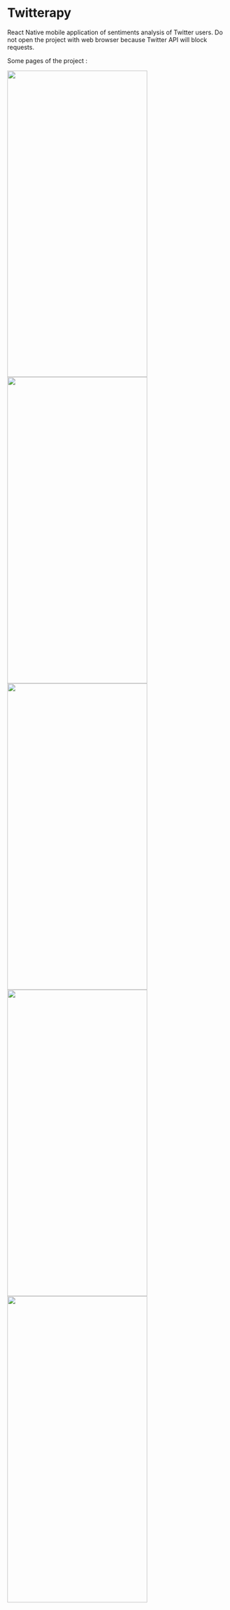 # Twitterapy
React Native mobile application of sentiments analysis of Twitter users.
Do not open the project with web browser because Twitter API will block requests.

Some pages of the project :

<img src="https://user-images.githubusercontent.com/58434964/132572684-97626396-33bc-43e8-997b-d63290b15121.jpg"  width="320" height="700" />
<img src="https://user-images.githubusercontent.com/58434964/132572713-3b0f21ee-d43b-466c-9e70-2a0c967fca9c.jpg"  width="320" height="700" />
<img src="https://user-images.githubusercontent.com/58434964/132573536-eb692c17-c004-4bf5-aa6a-4d00d157bef5.jpg"  width="320" height="700" />
<img src="https://user-images.githubusercontent.com/58434964/132573538-0d26a60a-f52e-46c6-8a2f-ed1794e8bdb6.jpg"  width="320" height="700" />
<img src="https://user-images.githubusercontent.com/58434964/132573744-75ee0b2d-d685-40b3-84dd-1a4126637b88.jpg"  width="320" height="700" />
